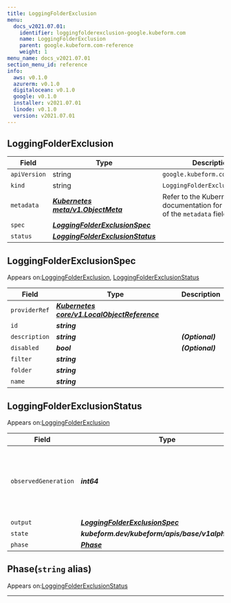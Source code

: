 ```yaml
---
title: LoggingFolderExclusion
menu:
  docs_v2021.07.01:
    identifier: loggingfolderexclusion-google.kubeform.com
    name: LoggingFolderExclusion
    parent: google.kubeform.com-reference
    weight: 1
menu_name: docs_v2021.07.01
section_menu_id: reference
info:
  aws: v0.1.0
  azurerm: v0.1.0
  digitalocean: v0.1.0
  google: v0.1.0
  installer: v2021.07.01
  linode: v0.1.0
  version: v2021.07.01
---
```


## LoggingFolderExclusion
| Field | Type | Description |
| ------ | ----- | ----------- |
| `apiVersion` | string | `google.kubeform.com/v1alpha1` |
|    `kind` | string | `LoggingFolderExclusion` |
| `metadata` | ***[Kubernetes meta/v1.ObjectMeta](https://v1-18.docs.kubernetes.io/docs/reference/generated/kubernetes-api/v1.18/#objectmeta-v1-meta)***|Refer to the Kubernetes API documentation for the fields of the `metadata` field.|
| `spec` | ***[LoggingFolderExclusionSpec](#loggingfolderexclusionspec)***||
| `status` | ***[LoggingFolderExclusionStatus](#loggingfolderexclusionstatus)***||
## LoggingFolderExclusionSpec

Appears on:[LoggingFolderExclusion](#loggingfolderexclusion), [LoggingFolderExclusionStatus](#loggingfolderexclusionstatus)

| Field | Type | Description |
| ------ | ----- | ----------- |
| `providerRef` | ***[Kubernetes core/v1.LocalObjectReference](https://v1-18.docs.kubernetes.io/docs/reference/generated/kubernetes-api/v1.18/#localobjectreference-v1-core)***||
| `id` | ***string***||
| `description` | ***string***| ***(Optional)*** |
| `disabled` | ***bool***| ***(Optional)*** |
| `filter` | ***string***||
| `folder` | ***string***||
| `name` | ***string***||
## LoggingFolderExclusionStatus

Appears on:[LoggingFolderExclusion](#loggingfolderexclusion)

| Field | Type | Description |
| ------ | ----- | ----------- |
| `observedGeneration` | ***int64***| ***(Optional)*** Resource generation, which is updated on mutation by the API Server.|
| `output` | ***[LoggingFolderExclusionSpec](#loggingfolderexclusionspec)***| ***(Optional)*** |
| `state` | ***kubeform.dev/kubeform/apis/base/v1alpha1.State***| ***(Optional)*** |
| `phase` | ***[Phase](#phase)***| ***(Optional)*** |
## Phase(`string` alias)

Appears on:[LoggingFolderExclusionStatus](#loggingfolderexclusionstatus)

---
